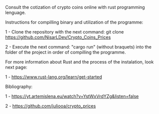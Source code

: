 Consult the cotization of crypto coins online with rust programming lenguage.

Instructions for compilling binary and utilization of the programme:

1 - Clone the repository with the next command: git clone https://github.com/NisarLDev/Crypto_Coins_Prices

2 - Execute the next command: "cargo run" (without braquets) into the folder of the project in order of compilling the programme.


For more information about Rust and the process of the instalation, look next page:

1 - https://www.rust-lang.org/learn/get-started

Bibliography:

1 - https://yt.artemislena.eu/watch?v=YstWxVrdYZg&listen=false

2 - https://github.com/juliooa/crypto_prices

